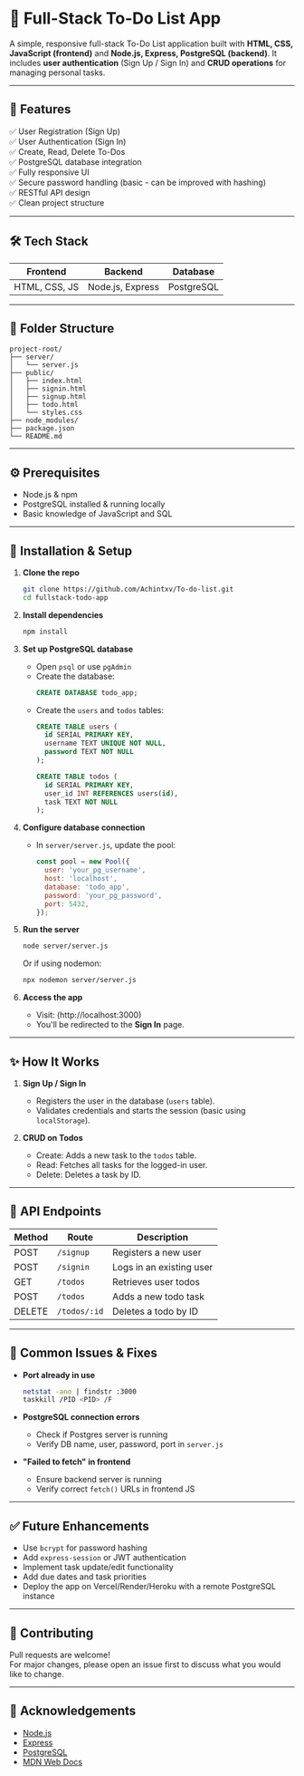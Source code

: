 # 📝 Full-Stack To-Do List App

A simple, responsive full-stack To-Do List application built with **HTML, CSS, JavaScript (frontend)** and **Node.js, Express, PostgreSQL (backend)**. It includes **user authentication** (Sign Up / Sign In) and **CRUD operations** for managing personal tasks.

---

## 🚀 Features
✅ User Registration (Sign Up)  
✅ User Authentication (Sign In)  
✅ Create, Read, Delete To-Dos  
✅ PostgreSQL database integration  
✅ Fully responsive UI  
✅ Secure password handling (basic - can be improved with hashing)  
✅ RESTful API design  
✅ Clean project structure

---

## 🛠️ Tech Stack

| Frontend      | Backend           | Database    |
|---------------|-------------------|-------------|
| HTML, CSS, JS | Node.js, Express  | PostgreSQL  |

---

## 📁 Folder Structure
```
project-root/
├── server/
│   └── server.js
├── public/
│   ├── index.html
│   ├── signin.html
│   ├── signup.html
│   ├── todo.html
│   └── styles.css
├── node_modules/
├── package.json
└── README.md
```

---

## ⚙️ Prerequisites
- Node.js & npm
- PostgreSQL installed & running locally
- Basic knowledge of JavaScript and SQL

---

## 🔧 Installation & Setup

1. **Clone the repo**
   ```bash
   git clone https://github.com/Achintxv/To-do-list.git
   cd fullstack-todo-app
   ```

2. **Install dependencies**
   ```bash
   npm install
   ```

3. **Set up PostgreSQL database**
   - Open `psql` or use `pgAdmin`
   - Create the database:
     ```sql
     CREATE DATABASE todo_app;
     ```
   - Create the `users` and `todos` tables:
     ```sql
     CREATE TABLE users (
       id SERIAL PRIMARY KEY,
       username TEXT UNIQUE NOT NULL,
       password TEXT NOT NULL
     );

     CREATE TABLE todos (
       id SERIAL PRIMARY KEY,
       user_id INT REFERENCES users(id),
       task TEXT NOT NULL
     );
     ```

4. **Configure database connection**
   - In `server/server.js`, update the pool:
     ```javascript
     const pool = new Pool({
       user: 'your_pg_username',
       host: 'localhost',
       database: 'todo_app',
       password: 'your_pg_password',
       port: 5432,
     });
     ```

5. **Run the server**
   ```bash
   node server/server.js
   ```
   Or if using nodemon:
   ```bash
   npx nodemon server/server.js
   ```

6. **Access the app**
   - Visit: (http://localhost:3000)
   - You'll be redirected to the **Sign In** page.
   
---

## ✨ How It Works

1. **Sign Up / Sign In**
   - Registers the user in the database (`users` table).
   - Validates credentials and starts the session (basic using `localStorage`).

2. **CRUD on Todos**
   - Create: Adds a new task to the `todos` table.
   - Read: Fetches all tasks for the logged-in user.
   - Delete: Deletes a task by ID.

---

## 📜 API Endpoints

| Method | Route        | Description            |
|--------|--------------|------------------------|
| POST   | `/signup`    | Registers a new user   |
| POST   | `/signin`    | Logs in an existing user |
| GET    | `/todos`     | Retrieves user todos   |
| POST   | `/todos`     | Adds a new todo task   |
| DELETE | `/todos/:id` | Deletes a todo by ID   |

---

## 🐞 Common Issues & Fixes

- **Port already in use**
  ```bash
  netstat -ano | findstr :3000
  taskkill /PID <PID> /F
  ```

- **PostgreSQL connection errors**
  - Check if Postgres server is running
  - Verify DB name, user, password, port in `server.js`

- **"Failed to fetch" in frontend**
  - Ensure backend server is running
  - Verify correct `fetch()` URLs in frontend JS

---

## ✅ Future Enhancements
- Use `bcrypt` for password hashing  
- Add `express-session` or JWT authentication  
- Implement task update/edit functionality  
- Add due dates and task priorities  
- Deploy the app on Vercel/Render/Heroku with a remote PostgreSQL instance

---

## 🤝 Contributing
Pull requests are welcome!  
For major changes, please open an issue first to discuss what you would like to change.

---

## 🙌 Acknowledgements
- [Node.js](https://nodejs.org/)
- [Express](https://expressjs.com/)
- [PostgreSQL](https://www.postgresql.org/)
- [MDN Web Docs](https://developer.mozilla.org/)
